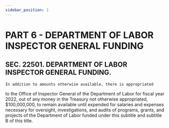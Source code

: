 ```yaml
---
sidebar_position: 1
---
```


# PART 6 - DEPARTMENT OF LABOR INSPECTOR GENERAL FUNDING

## SEC. 22501. DEPARTMENT OF LABOR INSPECTOR GENERAL FUNDING.

    In addition to amounts otherwise available, there is appropriated 
to the Office of Inspector General of the Department of Labor for 
fiscal year 2022, out of any money in the Treasury not otherwise 
appropriated, $100,000,000, to remain available until expended for 
salaries and expenses necessary for oversight, investigations, and 
audits of programs, grants, and projects of the Department of Labor 
funded under this subtitle and subtitle B of this title.
